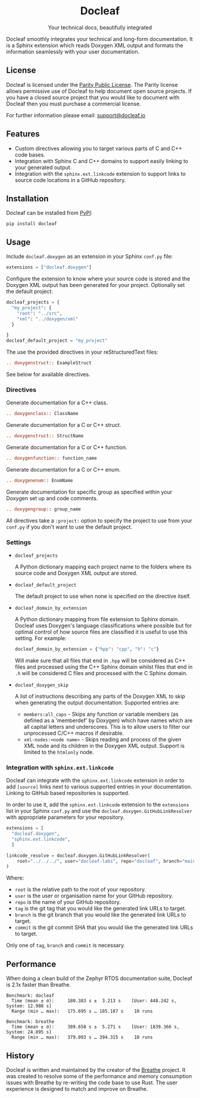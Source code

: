 <h1 align="center">
  Docleaf
</h1>

<p align="center">
   Your technical docs, beautifully integrated
</p>

Docleaf smoothly integrates your technical and long-form documentation. It is a Sphinx extension which reads Doxygen
XML output and formats the information seamlessly with your user documentation.

## License

Docleaf is licensed under the [Parity Public License](./LICENSE.md). The Parity license allows permissive use of 
Docleaf to help document open source projects. If you have a closed source project that you would like to document with
Docleaf then you must purchase a commercial license.

For further information please email: [support@docleaf.io](mailto:support@docleaf.io)

## Features

- Custom directives allowing you to target various parts of C and C++ code bases.
- Integration with Sphinx C and C++ domains to support easily linking to your generated output.
- Integration with the `sphinx.ext.linkcode` extension to support links to source code locations in a GitHub
  repository.

## Installation

Docleaf can be installed from [PyPI](https://pypi.org/project/docleaf/):

```
pip install docleaf
```

## Usage

Include `docleaf.doxygen` as an extension in your Sphinx `conf.py` file:

```python
extensions = ["docleaf.doxygen"]
```

Configure the extension to know where your source code is stored and the Doxygen XML output has been generated for
your project. Optionally set the default project:

```python
docleaf_projects = {
  "my_project": {
    "root": "../src",
    "xml": "../doxygen/xml"
  }

}
docleaf_default_project = "my_project"
```

The use the provided directives in your reStructuredText files:

```rst
.. doxygenstruct:: ExampleStruct
```

See below for available directives.

### Directives

Generate documentation for a C++ class.

```rst
.. doxygenclass:: ClassName
```

Generate documentation for a C or C++ struct.

```rst
.. doxygenstruct:: StructName
```

Generate documentation for a C or C++ function.

```rst
.. doxygenfunction:: function_name
```

Generate documentation for a C or C++ enum.

```rst
.. doxygenenum:: EnumName
```

Generate documentation for specific group as specified within your Doxygen set up and code comments.

```rst
.. doxygengroup:: group_name
```

All directives take a `:project:` option to specify the project to use from your `conf.py` if you don't want to use
the default project.

### Settings

- `docleaf_projects` 

  A Python dictionary mapping each project name to the folders where its source code and Doxygen XML output are stored.

- `docleaf_default_project`

  The default project to use when none is specified on the directive itself.
  
- `docleaf_domain_by_extension`

  A Python dictionary mapping from file extension to Sphinx domain. Docleaf uses Doxygen's language classifications
  where possible but for optimal control of how source files are classified it is useful to use this setting. For
  example:

  ```python
  docleaf_domain_by_extension = {"hpp": "cpp", "h": "c"}
  ```

  Will make sure that all files that end in `.hpp` will be considered as C++ files and processed using the C++ Sphinx
  domain whilst files that end in `.h` will be considered C files and processed with the C Sphinx domain.

- `docleaf_doxygen_skip`

  A list of instructions describing any parts of the Doxygen XML to skip when generating the output documentation.
  Supported entries are:

  - `members:all_caps` - Skips any function or variable members (as defined as a 'memberdef' by Doxygen) which have 
    names which are all capital letters and underscores. This is to allow users to filter our unprocessed C/C++ macros
    if desirable.
  - `xml-nodes:<node name>` - Skips reading and process of the given XML node and its children in the Doxygen XML 
    output. Support is limited to the `htmlonly` node.

### Integration with `sphinx.ext.linkcode`

Docleaf can integrate with the `sphinx.ext.linkcode` extension in order to add `[source]` links next to various
supported entries in your documentation. Linking to GitHub based repositories is supported.

In order to use it, add the `sphinx.ext.linkcode` extension to the `extensions` list in your Sphinx `conf.py` and use
the `docleaf.doxygen.GitHubLinkResolver` with appropriate parameters for your repository.

```python
extensions = [
  "docleaf.doxygen",
  "sphinx.ext.linkcode",
  ]

linkcode_resolve = docleaf.doxygen.GitHubLinkResolver(
    root="../../../", user="docleaf-labs", repo="docleaf", branch="main"
)
```

Where:
- `root` is the relative path to the root of your repository.
- `user` is the user or organisation name for your GitHub repository.
- `repo` is the name of your GitHub repository.
- `tag` is the git tag that you would like the generated link URLs to target.
- `branch` is the git branch that you would like the generated link URLs to target.
- `commit` is the git commit SHA that you would like the generated link URLs to target.

Only one of `tag`, `branch` and `commit` is necessary.


## Performance

When doing a clean build of the Zephyr RTOS documentation suite, Docleaf is 2.1x faster than Breathe.

```
Benchmark: docleaf
  Time (mean ± σ):     180.383 s ±  3.213 s    [User: 448.242 s, System: 12.908 s]
  Range (min … max):   175.695 s … 185.187 s    10 runs
```

```
Benchmark: breathe
  Time (mean ± σ):     389.658 s ±  5.271 s    [User: 1839.366 s, System: 24.895 s]
  Range (min … max):   379.093 s … 394.315 s    10 runs
```

## History

Docleaf is written and maintained by the creator of the [Breathe](https://github.com/breathe-doc/breathe) project.
It was created to resolve some of the performance and memory consumption issues with Breathe by re-writing the code
base to use Rust. The user experience is designed to match and improve on Breathe.
